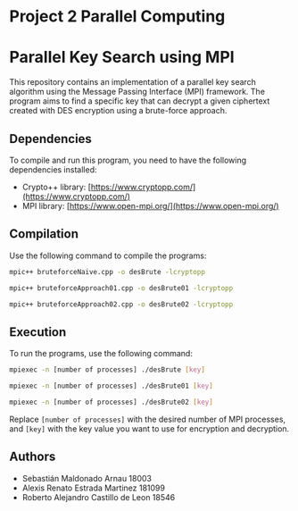 # Project 2 Parallel Computing
# Parallel Key Search using MPI

This repository contains an implementation of a parallel key search algorithm using the Message Passing Interface (MPI) framework. The program aims to find a specific key that can decrypt a given ciphertext created with DES encryption using a brute-force approach.

## Dependencies

To compile and run this program, you need to have the following dependencies installed:

- Crypto++ library: [https://www.cryptopp.com/](https://www.cryptopp.com/)
- MPI library: [https://www.open-mpi.org/](https://www.open-mpi.org/)

## Compilation

Use the following command to compile the programs:

``` bash
mpic++ bruteforceNaive.cpp -o desBrute -lcryptopp
```

``` bash
mpic++ bruteforceApproach01.cpp -o desBrute01 -lcryptopp
```

``` bash
mpic++ bruteforceApproach02.cpp -o desBrute02 -lcryptopp
```


## Execution

To run the programs, use the following command:
``` bash
mpiexec -n [number of processes] ./desBrute [key]
```
``` bash
mpiexec -n [number of processes] ./desBrute01 [key]
```
``` bash
mpiexec -n [number of processes] ./desBrute02 [key]
```
Replace `[number of processes]` with the desired number of MPI processes, and `[key]` with the key value you want to use for encryption and decryption.

## Authors

- Sebastián Maldonado Arnau 18003
- Alexis Renato Estrada Martinez 181099
- Roberto Alejandro Castillo de Leon 18546